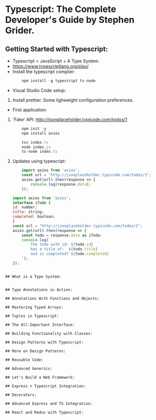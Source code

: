 # Typescript: The Complete Developer's Guide by Stephen Grider.

## Getting Started with Typescript:
- Typescript = JavaScript + A Type System.
- https://www.typescriptlang.org/play/
- Install the typescript compiler:
    ```javascript
        npm install -g typescript ts-node
    ```
- Visual Studio Code setup:
1. Install prettier. Some lighweight configuration preferences.

- First application:
1. 'Fake' API: http://jsonplaceholder.typicode.com/todos/1
    ```javascript
        npm init -y
        npm install axios
    ```
    ```javascript
        tsc index.ts
        node index.js
        ts-node index.ts
    ```
2. Updates using typescript:
    ```javascript
        import axios from 'axios';
        const url = "http://jsonplaceholder.typicode.com/todos/1";
        axios.get(url).then(response => {
            console.log(response.data);
        });
    ```
    ```javascript
    import axios from 'axios';
    interface iTodo {
    id: number;
    title: string;
    completed: boolean;
    }
    const url = "http://jsonplaceholder.typicode.com/todos/1";
    axios.get(url).then(response => {
        const todo = response.data as iTodo;
        console.log(`
            The todo with id: ${todo.id}
            has a title of:  ${todo.title}
            and is completed? ${todo.completed} 
        `);
    });
```

## What is a Type System:


## Type Annotations in Action:

## Annotations With Functions and Objects:

## Mastering Typed Arrays:

## Tuples in Typescript:

## The All-Important Interface:

## Building Functionality with Classes:

## Design Patterns with Typescript:

## More on Design Patterns:

## Reusable Code:

## Advanced Generics:

## Let's Build a Web Framework:

## Express + Typescript Integration:

## Decorators:

## Advanced Express and TS Integration:

## React and Redux with Typescript:
